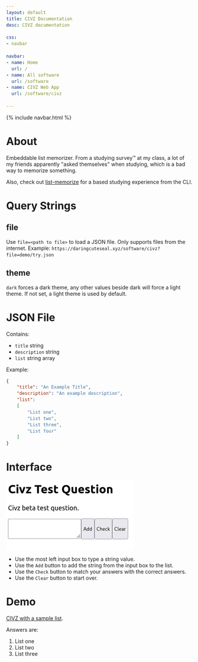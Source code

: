 ```yaml
---
layout: default
title: CIVZ Documentation
desc: CIVZ documentation

css:
- navbar

navbar:
- name: Home
  url: /
- name: All software
  url: /software
- name: CIVZ Web App
  url: /software/civz

---
```

{% include navbar.html %}

# About
Embeddable list memorizer.
From a studying survey™ at my class, a lot of my friends apparently "asked themselves" when studying, which is a bad way to memorize something.

Also, check out [list-memorize](https://raw.githubusercontent.com/DaringCuteSeal/shell-scripts/main/list-memorize) for a based studying experience from the CLI.

# Query Strings
## file
Use `file=<path to file>` to load a JSON file. Only supports files from the internet.
Example: `https://daringcuteseal.xyz/software/civz?file=demo/try.json`

## theme
`dark` forces a dark theme, any other values beside dark will force a light theme. If not set, a light theme is used by default.

# JSON File
Contains:
- `title` string
- `description` string
- `list` string array

Example:
```json
{
    "title": "An Example Title",
    "description": "An example description",
    "list":
    [
        "List one",
        "List two",
        "List three",
        "List four"
    ]
}
```
# Interface
![civz-interface](civz-interface.png)

- Use the most left input box to type a string value.
- Use the `Add` button to add the string from the input box to the list.
- Use the `Check` button to match your answers with the correct answers.
- Use the `Clear` button to start over.

# Demo
[CIVZ with a sample list](/software/civz?file=demo/try.json).

Answers are:
1. List one
2. List two
3. List three
